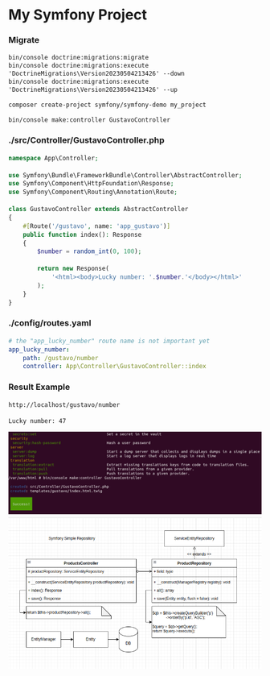 # My Symfony Project

### Migrate
```
bin/console doctrine:migrations:migrate
bin/console doctrine:migrations:execute 'DoctrineMigrations\Version20230504213426' --down
bin/console doctrine:migrations:execute 'DoctrineMigrations\Version20230504213426' --up
```

```
composer create-project symfony/symfony-demo my_project
```

```
bin/console make:controller GustavoController
```

### ./src/Controller/GustavoController.php
```php
namespace App\Controller;

use Symfony\Bundle\FrameworkBundle\Controller\AbstractController;
use Symfony\Component\HttpFoundation\Response;
use Symfony\Component\Routing\Annotation\Route;

class GustavoController extends AbstractController
{
    #[Route('/gustavo', name: 'app_gustavo')]
    public function index(): Response
    {
        $number = random_int(0, 100);

        return new Response(
            '<html><body>Lucky number: '.$number.'</body></html>'
        );
    }
}
```

### ./config/routes.yaml
```yaml
# the "app_lucky_number" route name is not important yet
app_lucky_number:
    path: /gustavo/number
    controller: App\Controller\GustavoController::index
```

### Result Example
```
http://localhost/gustavo/number

Lucky number: 47

```

![](./imgs/makeController.png)
<br>
![Repository](./imgs/SymfonySimpleRepository.png)
